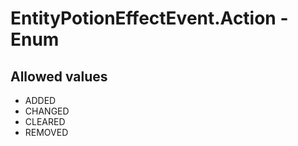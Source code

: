 

# EntityPotionEffectEvent.Action - Enum



## Allowed values

* ADDED
* CHANGED
* CLEARED
* REMOVED
